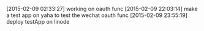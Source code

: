 [2015-02-09 02:33:27] working on oauth func
[2015-02-09 22:03:14] make a test app on yaha to test the wechat oauth func
[2015-02-09 23:55:19] deploy testApp on linode